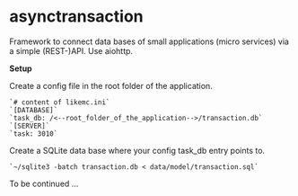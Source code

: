 # asynctransaction
Framework to connect data bases of small applications (micro services) via 
a simple (REST-)API. Use aiohttp.

**Setup**

Create a config file in the root folder of the application.

    `# content of likemc.ini`  
    `[DATABASE]`
    `task_db: /<--root_folder_of_the_application-->/transaction.db`
    `[SERVER]`
    `task: 3010`


Create a SQLite data base where your config task_db entry points to.

    `~/sqlite3 -batch transaction.db < data/model/transaction.sql`

To be continued ...




